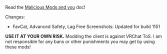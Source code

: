 Read the [Malicious Mods and you](https://github.com/knah/VRCMods/blob/master/Malicious-Mods.md) doc!

Changes:
 * FavCat, Advanced Safety, Lag Free Screenshots: Updated for build 1151


**USE IT AT YOUR OWN RISK.** Modding the client is against VRChat ToS. I am not responsible for any bans or other punishments you may get by using these mods!
